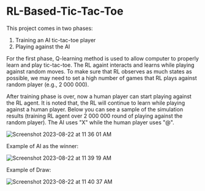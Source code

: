 # RL-Based-Tic-Tac-Toe

This project comes in two phases:
1) Training an AI tic-tac-toe player
2) Playing against the AI

For the first phase, Q-learning method is used to allow computer to properly learn and play tic-tac-toe. The RL againt interacts and learns while playing against
random moves. To make sure that RL observes as much states as possible, we may need to set a high number of games that RL plays against random player 
(e.g., 2 000 000).

After training phase is over, now a human player can start playing against the RL agent. It is noted that, the RL will continue to learn while playing against a human player.
Below you can see a sample of the simulation results (training RL agent over 2 000 000 round of playing against the random player). The AI uses "X" while the human player uses "@".

![Screenshot 2023-08-22 at 11 36 01 AM](https://github.com/sahandmsh/RL-Based-Tic-Tac-Toe/assets/82970651/8c98a672-c00c-4eb9-befd-998952fa700e)

Example of AI as the winner:

![Screenshot 2023-08-22 at 11 39 19 AM](https://github.com/sahandmsh/RL-Based-Tic-Tac-Toe/assets/82970651/9d9bb093-bb9d-4e70-b363-6e16cabd91ae)


Example of Draw:

![Screenshot 2023-08-22 at 11 40 37 AM](https://github.com/sahandmsh/RL-Based-Tic-Tac-Toe/assets/82970651/aa29113d-2fa4-4e69-81fd-0c9f9b0d65d2)
